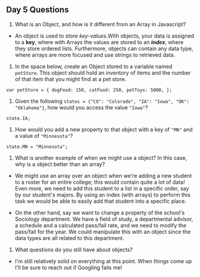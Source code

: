 ## Day 5 Questions

1. What is an Object, and how is it different from an Array in Javascript?

+ An object is used to store *key-values*.With objects, your data is assigned to a **key**, where with Arrays the values are stored to an ***index***, where they store ordered lists. Furthermore, objects can contain any data type, where arrays are more focused and use strings to retrieved data.


1. In the space below, create an Object stored to a variable named `petStore`.  This object should hold an inventory of items and the number of that item that you might find at a pet store.

``var petStore = {
  dogFood: 150,
  catFood: 250,
  petToys: 5000,
};``


1. Given the following `states = {"CO": "Colorado", "IA": "Iowa", "OK": "Oklahoma"}`, how would you access the value `"Iowa"`?

``state.IA;``


1. How would you add a new property to that object with a key of `"MN"` and a value of `"Minnesota"`?


``state.MN = "Minnesota";``


1. What is another example of when we might use a object?  In this case, why is a object better than an array?

+ We might use an array over an object when we're adding a new student to a roster for an entire college; this would contain quite a lot of data! Even more, we need to add this student to a list in a specific order, say by our student's majors. By using an index (with arrays) to perform this task we would be able to easily add that student into a specific place.

+ On the other hand, say we want to change a property of the school's Sociology department. We have a field of study, a departmental advisor, a schedule and a calculated pass/fail rate, and we need to modify the pass/fail for the year. We could manipulate this with an object since the data types are all related to this department.

1. What questions do you still have about objects?

+ I'm still relatively solid on everything at this point. When things come up I'll be sure to reach out if Googling fails me!
